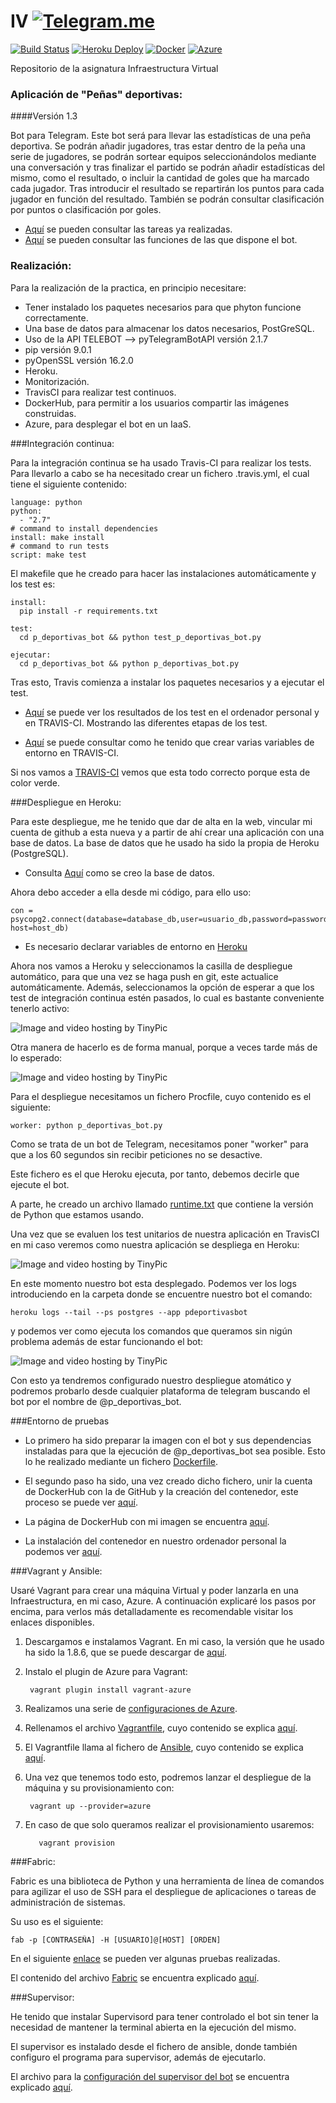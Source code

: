 # IV    [![Telegram.me](http://lelb.net/wp-content/uploads/2016/01/telegram-icon-e1453881760594.png)](https://telegram.me/p_deportivas_bot)
[![Build Status](https://travis-ci.org/rubenjo7/IV.svg?branch=master)](https://travis-ci.org/rubenjo7/IV) [![Heroku Deploy](https://www.herokucdn.com/deploy/button.svg)](https://pdeportivasbot.herokuapp.com/) [![Docker](https://camo.githubusercontent.com/8a4737bc02fcfeb36a2d7cfb9d3e886e9baf37ad/687474703a2f2f693632382e70686f746f6275636b65742e636f6d2f616c62756d732f7575362f726f6d696c67696c646f2f646f636b657269636f6e5f7a7073776a3369667772772e706e67)](https://hub.docker.com/r/rubenjo7/iv/) [![Azure](http://azuredeploy.net/deploybutton.png)](http://pdeportivasbot.cloudapp.net/)

Repositorio de la asignatura Infraestructura Virtual

<h3>Aplicación de "Peñas" deportivas:</h3>
####Versión 1.3

Bot para Telegram. Este bot será para llevar las estadísticas de una peña deportiva. Se podrán añadir jugadores, tras estar dentro de la peña una serie de jugadores, se podrán sortear equipos seleccionándolos mediante una conversación y tras finalizar el partido se podrán añadir estadísticas del mismo, como el resultado, o incluir la cantidad de goles que ha marcado cada jugador. Tras introducir el resultado se repartirán los puntos para cada jugador en función del resultado. También se podrán consultar clasificación por puntos o clasificación por goles.
- [Aquí](https://github.com/rubenjo7/IV/blob/master/Documentacion/TAREAS.md#tareas-del-bot) se pueden consultar las tareas ya realizadas.
- [Aquí](https://github.com/rubenjo7/IV/blob/master/Documentacion/FUNCIONAMIENTO.md#funcionamiento-de-peñas-deportivas-) se pueden consultar las funciones de las que dispone el bot.

<h3>Realización:</h3>

Para la realización de la practica, en principio necesitare:

* Tener instalado los paquetes necesarios para que phyton funcione correctamente.
* Una base de datos para almacenar los datos necesarios, PostGreSQL.
* Uso de la API TELEBOT --> pyTelegramBotAPI versión 2.1.7
* pip versión 9.0.1
* pyOpenSSL versión 16.2.0
* Heroku.
* Monitorización.
* TravisCI para realizar test continuos.
* DockerHub, para permitir a los usuarios compartir las imágenes construidas.
* Azure, para desplegar el bot en un IaaS.

###Integración continua:

Para la integración continua se ha usado Travis-CI para realizar los tests. Para llevarlo a cabo se ha necesitado crear un fichero .travis.yml, el cual tiene el siguiente contenido:

    language: python
    python:
      - "2.7"
    # command to install dependencies
    install: make install
    # command to run tests
    script: make test

El makefile que he creado para hacer las instalaciones automáticamente y los test es:

    install:
      pip install -r requirements.txt

    test:
      cd p_deportivas_bot && python test_p_deportivas_bot.py

    ejecutar:
      cd p_deportivas_bot && python p_deportivas_bot.py

Tras esto, Travis comienza a instalar los paquetes necesarios y a ejecutar el test.

* [Aquí](https://github.com/rubenjo7/IV/blob/master/Documentacion/TRAVIS.md#tercera-versión-de-test-para-travis) se puede ver los resultados de los test en el ordenador personal y en TRAVIS-CI. Mostrando las diferentes etapas de los test.

* [Aquí](https://github.com/rubenjo7/IV/blob/master/Documentacion/TRAVIS.md#varibles-de-entorno-en-travis) se puede consultar como he tenido que crear varias variables de entorno en TRAVIS-CI.

Si nos vamos a [TRAVIS-CI](https://travis-ci.org/rubenjo7/IV) vemos que esta todo correcto porque esta de color verde.

###Despliegue en Heroku:

Para este despliegue, me he tenido que dar de alta en la web, vincular mi cuenta de github a esta nueva y a partir de ahí crear una aplicación con una base de datos. La base de datos que he usado ha sido la propia de Heroku (PostgreSQL).

* Consulta [Aquí](https://github.com/rubenjo7/IV/blob/master/Documentacion/HEROKU.md#creación-base-de-datos) como se creo la base de datos.


Ahora debo acceder a ella desde mi código, para ello uso:

    con = psycopg2.connect(database=database_db,user=usuario_db,password=password_db, host=host_db)

* Es necesario declarar variables de entorno en [Heroku](https://github.com/rubenjo7/IV/blob/master/Documentacion/HEROKU.md#variables-de-entorno-en-heroku)

Ahora nos vamos a Heroku y seleccionamos la casilla de despliegue automático, para que una vez se haga push en git, este actualice automáticamente. Además, seleccionamos la opción de esperar a que los test de integración continua estén pasados, lo cual es bastante conveniente tenerlo activo:

<img src="http://i68.tinypic.com/20qgpyf.png" border="0" alt="Image and video hosting by TinyPic"></a>

Otra manera de hacerlo es de forma manual, porque a veces tarde más de lo esperado:

<img src="http://i63.tinypic.com/1zzo006.png" border="0" alt="Image and video hosting by TinyPic"></a>

Para el despliegue necesitamos un fichero Procfile, cuyo contenido es el siguiente:

    worker: python p_deportivas_bot.py

Como se trata de un bot de Telegram, necesitamos poner "worker" para que a los 60 segundos sin recibir peticiones no se desactive.

Este fichero es el que Heroku ejecuta, por tanto, debemos decirle que ejecute el bot.

A parte, he creado un archivo llamado [runtime.txt](https://github.com/rubenjo7/IV/blob/master/runtime.txt) que contiene la versión de Python que estamos usando.

Una vez que se evaluen los test unitarios de nuestra aplicación en TravisCI en mi caso veremos como nuestra aplicación se despliega en Heroku:

<img src="http://i66.tinypic.com/21l0nrp.png" border="0" alt="Image and video hosting by TinyPic"></a>

En este momento nuestro bot esta desplegado. Podemos ver los logs introduciendo en la carpeta donde se encuentre nuestro bot el comando:

    heroku logs --tail --ps postgres --app pdeportivasbot

y podemos ver como ejecuta los comandos que queramos sin nigún problema además de estar funcionando el bot:

<img src="http://i63.tinypic.com/263ftxk.png" border="0" alt="Image and video hosting by TinyPic"></a>


Con esto ya tendremos configurado nuestro despliegue atomático y podremos probarlo desde cualquier plataforma de telegram buscando el bot por el nombre de @p_deportivas_bot.

###Entorno de pruebas

- Lo primero ha sido preparar la imagen con el bot y sus dependencias instaladas para que la ejecución de @p_deportivas_bot sea posible. Esto lo he realizado mediante un fichero [Dockerfile](https://github.com/rubenjo7/IV/blob/master/Dockerfile).

- El segundo paso ha sido, una vez creado dicho fichero, unir la cuenta de DockerHub con la de GitHub y la creación del contenedor, este proceso se puede ver [aquí](https://github.com/rubenjo7/IV/tree/Documentacion#entorno-de-pruebas).

- La página de DockerHub con mi imagen se encuentra [aquí](https://hub.docker.com/r/rubenjo7/iv/).

- La instalación del contenedor en nuestro ordenador personal la podemos ver [aquí](https://github.com/rubenjo7/IV/blob/master/Documentacion/DOCKER.md#instalación-del-contenerdor).

###Vagrant y Ansible:

Usaré Vagrant para crear una máquina Virtual y poder lanzarla en una Infraestructura, en mi caso, Azure. A continuación explicaré los pasos por encima, para verlos más detalladamente es recomendable visitar los enlaces disponibles.

1. Descargamos e instalamos Vagrant. En mi caso, la versión que he usado ha sido la 1.8.6, que se puede descargar de [aquí](https://releases.hashicorp.com/vagrant/1.8.6/vagrant_1.8.6_x86_64.deb).
2. Instalo el plugin de Azure para Vagrant:

        vagrant plugin install vagrant-azure

3. Realizamos una serie de [configuraciones de Azure](https://github.com/rubenjo7/IV/blob/master/Documentacion/AZURE.md).
4. Rellenamos el archivo [Vagrantfile](https://github.com/rubenjo7/IV/blob/master/Vagrant%20y%20Ansible/Vagrantfile), cuyo contenido se explica [aquí](https://github.com/rubenjo7/IV/blob/master/Documentacion/VAGRANT.md#vagrant).
5. El Vagrantfile llama al fichero de [Ansible](https://github.com/rubenjo7/IV/blob/master/Vagrant%20y%20Ansible/configuracion_ansible.yml), cuyo contenido se explica [aquí]().
6. Una vez que tenemos todo esto, podremos lanzar el despliegue de la máquina y su provisionamiento con:

        vagrant up --provider=azure

7. En caso de que solo queramos realizar el provisionamiento usaremos:

          vagrant provision

###Fabric:

Fabric es una biblioteca de Python y una herramienta de línea de comandos para agilizar el uso de SSH para el despliegue de aplicaciones o tareas de administración de sistemas.

Su uso es el siguiente:

    fab -p [CONTRASEÑA] -H [USUARIO]@[HOST] [ORDEN]

En el siguiente [enlace]() se pueden ver algunas pruebas realizadas.

El contenido del archivo [Fabric](https://github.com/rubenjo7/IV/blob/master/fabfile.py) se encuentra explicado [aquí]().

###Supervisor:

He tenido que instalar Supervisord para tener controlado el bot sin tener la necesidad  de mantener la terminal abierta en la ejecución del mismo.

El supervisor es instalado desde el fichero de ansible, donde también configuro el programa para supervisor, además de ejecutarlo.

El archivo para la [configuración del supervisor del bot](https://github.com/rubenjo7/IV/blob/master/p_deportivas_bot.conf) se encuentra explicado [aquí]().
